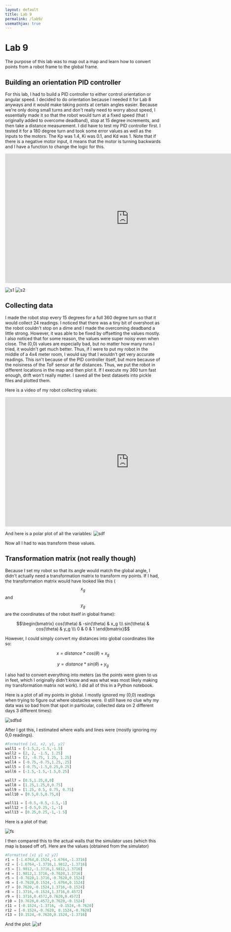 ```yaml
---
layout: default
title: Lab 9
permalink: /lab9/
usemathjax: true
---
```


# Lab 9
The purpose of this lab was to map out a map and learn how to convert points from a robot frame to the global frame. 

## Building an orientation PID controller
For this lab, I had to build a PID controller to either control orientation or angular speed. I decided to do orientation because I needed it for Lab 8 anyways and it would make taking points at certain angles easier. Because we're only doing small turns and don't really need to worry about speed, I essentially made it so that the robot would turn at a fixed speed (that I originally added to overcome deadband), stop at 15 degree increments, and then take a distance measurement. I did have to test my PID controller first. I tested it for a 180 degree turn and took some error values as well as the inputs to the motors. The Kp was 1.4, Ki was 0.1, and Kd was 1. Note that if there is a negative motor input, it means that the motor is turning backwards and I have a function to change the logic for this. 

<iframe width="800" height="420" src="https://youtube.com/embed/_2hJBe6mLdE?feature=share" title="YouTube video player" frameborder="0" allow="accelerometer; autoplay; clipboard-write; encrypted-media; gyroscope; picture-in-picture; web-share" allowfullscreen></iframe> 

![s1](/Lab9/PID_plot1.png)
![s2](/Lab9/pwm_plot.png)

## Collecting data
I made the robot stop every 15 degrees for a full 360 degree turn so that it would collect 24 readings. I noticed that there was a tiny bit of overshoot as the robot couldn't stop on a dime and I made the overcoming deadband a little strong. However, it was able to be fixed by offsetting the values mostly. I also noticed that for some reason, the values were super noisy even when close. The (0,0) values are especially bad, but no matter how many runs I tried, it wouldn't get much better. Thus, if I were to put my robot in the middle of a 4x4 meter room, I would say that I wouldn't get very accurate readings. This isn't because of the PID controller itself, but more because of the noisiness of the ToF sensor at far distances. Thus, we put the robot in different locations in the map and then plot it. If I execute my 360 turn fast enough, drift won't really matter. I saved all the best datasets into pickle files and plotted them. 

Here is a video of my robot collecting values:
<iframe width="800" height="420" src="https://youtube.com/embed/8Wz0LCVfu2o?feature=share" title="YouTube video player" frameborder="0" allow="accelerometer; autoplay; clipboard-write; encrypted-media; gyroscope; picture-in-picture; web-share" allowfullscreen></iframe> 

And here is a polar plot of all the variables:
![sdf](/Lab9/polar_plot.png)

Now all I had to was transform these values. 
 
## Transformation matrix (not really though)
Because I set my robot so that its angle would match the global angle, I didn't actually need a transformation matrix to transform my points. If I had, the transformation matrix would have looked like this ($$ x_g $$ and $$ y_g $$ are the coordinates of the robot itself in global frame):

$$\begin{bmatrix} cos(\theta) & -sin(\theta) & x_g \\\ sin(\theta) & cos(\theta) & y_g \\\ 0 & 0 & 1 \end{bmatrix}$$

However, I could simply convert my distances into global coordinates like so:

$$ x = distance * cos(\theta) + x_g $$

$$ y = distance * sin(\theta) + y_g $$

I also had to convert everything into meters (as the points were given to us in feet, which I originally didn't know and was what was most likely making my transformation matrix not work). I did all of this in a Python notebook. 

Here is a plot of all my points in global. I mostly ignored my (0,0) readings when trying to figure out where obstacles were. (I still have no clue why my data was so bad from that spot in particular, collected data on 2 different days 3 different times):

![sdfsd](/Lab9/map1.png)

After I got this, I estimated where walls and lines were (mostly ignoring my 0,0 readings).
```python
#Formatted [x1, x2, y1, y2]
wall1 = [-1.5,2,-1.5,-1.5]
wall2 = [2, 2, -1.5, 1.25]
wall3 = [2, -0.75, 1.25, 1.25]
wall4 = [-0.75,-0.75,1.25,.25]
wall5 = [-0.75,-1.5,0.25,0.25]
wall6 = [-1.5,-1.5,-1.5,0.25]

wall7 = [0.5,1.25,0,0]
wall8 = [1.25,1.25,0,0.75]
wall9 = [1.25, 0.5, 0.75, 0.75]
wall10 = [0.5,0.5,0.75,0]

wall11 = [-0.5,-0.5,-1.5,-1]
wall12 = [-0.5,0.25,-1,-1]
wall13 = [0.25,0.25,-1,-1.5]
```
Here is a plot of that:

![fs](/Lab9/map2.png)

I then compared this to the actual walls that the simulator uses (which this map is based off of). Here are the values (obtained from the simulator)
```python
#Formatted [x1 y1 x2 y2]
r1 = [-1.6764,0.1524,-1.6764,-1.3716]
r2 = [-1.6764,-1.3716,1.9812,-1.3716]
r3 = [1.9812,-1.3716,1.9812,1.3716]
r4 = [1.9812,1.3716,-0.7620,1.3716]
r5 = [-0.7620,1.3716,-0.7620,0.1524]
r6 = [-0.7620,0.1524,-1.6764,0.1524]
r7 = [0.7620,-0.1524,1.3716,-0.1524]
r8 = [1.3716,-0.1524,1.3716,0.4572]
r9 = [1.3716,0.4572,0.7620,0.4572]
r10 = [0.7620,0.4572,0.7620,-0.1524]
r11 = [-0.1524,-1.3716, -0.1524,-0.7620]
r12 = [-0.1524,-0.7620, 0.1524,-0.7620]
r13 = [0.1524,-0.7620,0.1524,-1.3716]
```
And the plot:
![sf](/Lab9/map3.png)